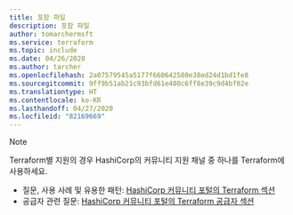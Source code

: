 ```yaml
---
title: 포함 파일
description: 포함 파일
author: tomarchermsft
ms.service: terraform
ms.topic: include
ms.date: 04/26/2020
ms.author: tarcher
ms.openlocfilehash: 2a07579545a5177f660642580e38ed24d1bd1fe8
ms.sourcegitcommit: 9ff9b51ab21c93bfd61e480c6ff8e39c9d4bf02e
ms.translationtype: HT
ms.contentlocale: ko-KR
ms.lasthandoff: 04/27/2020
ms.locfileid: "82169669"
---
```

> [!NOTE]
> Terraform별 지원의 경우 HashiCorp의 커뮤니티 지원 채널 중 하나를 Terraform에 사용하세요.
>
> * 질문, 사용 사례 및 유용한 패턴: [HashiCorp 커뮤니티 포털의 Terraform 섹션](https://discuss.hashicorp.com/c/terraform-core)
> * 공급자 관련 질문: [HashiCorp 커뮤니티 포털의 Terraform 공급자 섹션](https://discuss.hashicorp.com/c/terraform-providers)

